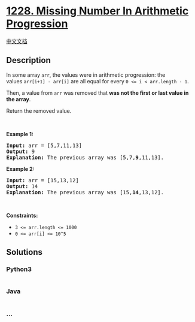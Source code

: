 # [1228. Missing Number In Arithmetic Progression](https://leetcode.com/problems/missing-number-in-arithmetic-progression)

[中文文档](/solution/1200-1299/1228.Missing%20Number%20In%20Arithmetic%20Progression/README.md)

## Description

<p>In some array <code>arr</code>, the values were in arithmetic progression: the values <code>arr[i+1] - arr[i]</code> are all equal for every <code>0 <= i < arr.length - 1</code>.</p>

<p>Then, a value from <code>arr</code> was removed that <strong>was not the first or last value in the array</strong>.</p>

<p>Return the removed value.</p>

<p> </p>
<p><strong>Example 1:</strong></p>

<pre>
<strong>Input:</strong> arr = [5,7,11,13]
<strong>Output:</strong> 9
<strong>Explanation: </strong>The previous array was [5,7,<strong>9</strong>,11,13].
</pre>

<p><strong>Example 2:</strong></p>

<pre>
<strong>Input:</strong> arr = [15,13,12]
<strong>Output:</strong> 14
<strong>Explanation: </strong>The previous array was [15,<strong>14</strong>,13,12].</pre>

<p> </p>
<p><strong>Constraints:</strong></p>

<ul>
	<li><code>3 <= arr.length <= 1000</code></li>
	<li><code>0 <= arr[i] <= 10^5</code></li>
</ul>

## Solutions

<!-- tabs:start -->

### **Python3**

```python

```

### **Java**

```java

```

### **...**

```

```

<!-- tabs:end -->
